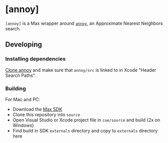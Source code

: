 # [annoy]

`[annoy]` is a Max wrapper around [`annoy`](https://github.com/spotify/annoy),
an Approximate Nearest Neighbors search.

## Developing

### Installing dependencies

[Clone annoy](https://github.com/spotify/annoy) and make sure that `annoy/src` is linked to in Xcode "Header Search Paths".

### Building

For Mac and PC:

- Download the [Max SDK](https://github.com/Cycling74/max-sdk)
- Clone this repository into `source`
- Open Visual Studio or Xcode project file in `cue/source` and build
  (2x on Windows)
- Find build in SDK `externals` directory and copy to `externals` directory here

